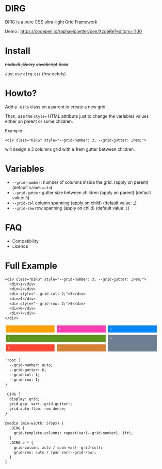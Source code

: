 # DIRG
DIRG is a pure CSS ultra-light Grid Framework

Demo : https://codepen.io/raphaelgoetter/pen/XzdeRe?editors=1100

# Install

<del>nodeJS</del> <del>jQuery</del> <del>JavaScript</del> <del>Sass</del>

Just use `dirg.css` (few octets)

# Howto?

Add a `.DIRG` class on a parent to create a new grid.

Then, use the `style=` HTML attribute just to change the variables values either on parent or some children.

Example :
```
<div class="DIRG" style="--grid-number: 3; --grid-gutter: 1rem;">
```
will design a 3 columns grid with a 1rem gutter between children.

# Variables

- `--grid-number`: number of columns inside the grid. (apply on parent) (default value: `auto`)
- `--grid-gutter` gutter size between children (apply on parent) (default value: `0`)
- `--grid-col` column spanning (apply on child) (default value: `1`)
- `--grid-row` row spanning (apply on child) (default value: `1`)

# FAQ

- Compatibility
- Licence

# Full Example

```
<div class="DIRG" style="--grid-number: 3; --grid-gutter: 1rem;">
  <div>1</div>
  <div>2</div>
  <div style="--grid-col: 2;">3</div>
  <div>4</div>
  <div style="--grid-row: 2;">5</div>
  <div>6</div>
  <div>7</div>
</div>
```

![result](https://raw.githubusercontent.com/raphaelgoetter/dirg/master/dirg.png)

```
:root {
  --grid-number: auto;
  --grid-gutter: 0;
  --grid-col: 1;
  --grid-row: 1;
}

.DIRG {
  display: grid;
  grid-gap: var(--grid-gutter);
  grid-auto-flow: row dense;
}

@media (min-width: 576px) {
  .DIRG {
    grid-template-columns: repeat(var(--grid-number), 1fr);
  }
  .DIRG > * {
    grid-column: auto / span var(--grid-col);
    grid-row: auto / span var(--grid-row);
  }
}
```
